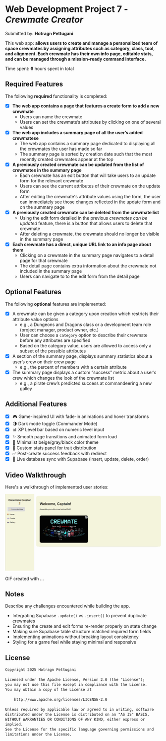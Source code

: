 # Web Development Project 7 - *Crewmate Creator*

Submitted by: **Hotragn Pettugani**

This web app: **allows users to create and manage a personalized team of space crewmates by assigning attributes such as category, class, tool, and alignment. Each crewmate has their own info page, editable stats, and can be managed through a mission-ready command interface.**

Time spent: **6** hours spent in total

## Required Features

The following **required** functionality is completed:

- [x] **The web app contains a page that features a create form to add a new crewmate**
  - Users can name the crewmate
  - Users can set the crewmate’s attributes by clicking on one of several values
- [x] **The web app includes a summary page of all the user’s added crewmatese**
  - The web app contains a summary page dedicated to displaying all the crewmates the user has made so far
  - The summary page is sorted by creation date such that the most recently created crewmates appear at the top
- [x] **A previously created crewmate can be updated from the list of crewmates in the summary page**
  - Each crewmate has an edit button that will take users to an update form for the relevant crewmate
  - Users can see the current attributes of their crewmate on the update form
  - After editing the crewmate's attribute values using the form, the user can immediately see those changes reflected in the update form and on the summary page 
- [x] **A previously created crewmate can be deleted from the crewmate list**
  - Using the edit form detailed in the previous _crewmates can be updated_ feature, there is a button that allows users to delete that crewmate
  - After deleting a crewmate, the crewmate should no longer be visible in the summary page
- [x] **Each crewmate has a direct, unique URL link to an info page about them**
  - Clicking on a crewmate in the summary page navigates to a detail page for that crewmate
  - The detail page contains extra information about the crewmate not included in the summary page
  - Users can navigate to to the edit form from the detail page

## Optional Features

The following **optional** features are implemented:

- [x] A crewmate can be given a category upon creation which restricts their attribute value options
  - e.g., a Dungeons and Dragons class or a development team role (project manager, product owner, etc.)
  - User can choose a `category` option to describe their crewmate before any attributes are specified
  - Based on the category value, users are allowed to access only a subset of the possible attributes
- [x] A section of the summary page, displays summary statistics about a user’s crew on their crew page
  - e.g., the percent of members with a certain attribute 
- [x] The summary page displays a custom “success” metric about a user’s crew which changes the look of the crewmate list
  - e.g., a pirate crew’s predicted success at commandeering a new galley

## Additional Features

* [x] 🎮 Game-inspired UI with fade-in animations and hover transforms
* [x] 🌗 Dark mode toggle (Commander Mode)
* [x] 📊 XP Level bar based on numeric level input
* [x] ✨ Smooth page transitions and animated form load
* [x] 🎨 Minimalist beige/gray/black color theme
* [x] 🧠 Custom stats panel for trait distribution
* [x] ✅ Post-create success feedback with redirect
* [x] 🔁 Live database sync with Supabase (insert, update, delete, order)

## Video Walkthrough

Here's a walkthrough of implemented user stories:

<img src='https://github.com/Hotragn/CrewMates/blob/main/Crewmatesapp/crewmate-creator/demo.gif' title='Video Walkthrough' width='' alt='Video Walkthrough' />

<!-- Replace this with whatever GIF tool you used! -->
GIF created with ...  
<!-- Recommended tools:
[Kap](https://getkap.co/) for macOS
[ScreenToGif](https://www.screentogif.com/) for Windows
[peek](https://github.com/phw/peek) for Linux. -->

## Notes

Describe any challenges encountered while building the app.

- Integrating Supabase `.update()` vs `.insert()` to prevent duplicate crewmates
- Ensuring the create and edit forms re-render properly on state change
- Making sure Supabase table structure matched required form fields
- Implementing animations without breaking layout consistency
- Styling for a game feel while staying minimal and responsive

## License

    Copyright 2025 Hotragn Pettugani

    Licensed under the Apache License, Version 2.0 (the "License");
    you may not use this file except in compliance with the License.
    You may obtain a copy of the License at

        http://www.apache.org/licenses/LICENSE-2.0

    Unless required by applicable law or agreed to in writing, software
    distributed under the License is distributed on an "AS IS" BASIS,
    WITHOUT WARRANTIES OR CONDITIONS OF ANY KIND, either express or implied.
    See the License for the specific language governing permissions and
    limitations under the License.
